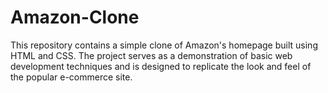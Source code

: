 # Amazon-Clone
This repository contains a simple clone of Amazon's homepage built using HTML and CSS. The project serves as a demonstration of basic web development techniques and is designed to replicate the look and feel of the popular e-commerce site.
